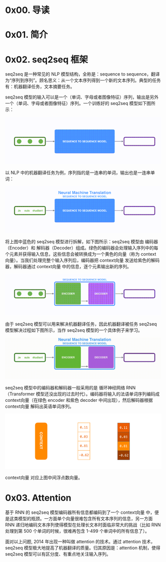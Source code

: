 # 0x00. 导读

# 0x01. 简介

# 0x02. seq2seq 框架

seq2seq 是一种常见的 NLP 模型结构，全称是：sequence to sequence，翻译为“序列到序列”。顾名思义：从一个文本序列得到一个新的文本序列。典型的任务有：机器翻译任务，文本摘要任务。

seq2seq 模型的输入可以是一个（单词、字母或者图像特征）序列，输出是另外一个（单词、字母或者图像特征）序列。一个训练好的 seq2seq 模型如下图所示：

![Alt text](../../pic/AI/OpenAI/1-seq2seq.gif)

以 NLP 中的机器翻译任务为例，序列指的是一连串的单词，输出也是一连串单词：

![Alt text](../../pic/AI/OpenAI/1-2-translation.gif)

将上图中蓝色的 seq2seq 模型进行拆解，如下图所示：seq2seq 模型由 编码器（Encoder）和 解码器（Decoder）组成。绿色的编码器会处理输入序列中的每个元素并获得输入信息，这些信息会被转换成为一个黄色的向量（称为 context 向量）。当我们处理完整个输入序列后，编码器把 context向量 发送给紫色的解码器，解码器通过 context向量 中的信息，逐个元素输出新的序列。

![Alt text](../../pic/AI/OpenAI/1-3-encoder-decoder.gif) 

由于 seq2seq 模型可以用来解决机器翻译任务，因此机器翻译被任务 seq2seq 模型解决过程如下图所示，当作 seq2seq 模型的一个具体例子来学习。

![Alt text](../../pic/AI/OpenAI/1-3-mt.gif)

seq2seq 模型中的编码器和解码器一般采用的是 循环神经网络 RNN（Transformer 模型还没出现的过去时代）。编码器将输入的法语单词序列编码成 context向量（在绿色 encoder 和紫色 decoder 中间出现），然后解码器根据 context向量 解码出英语单词序列。

![Alt text](../../pic/AI/OpenAI/attention1.png)

context向量 对应上图中间浮点数向量。

# 0x03. Attention

基于 RNN 的 seq2seq 模型编码器所有信息都编码到了一个 context向量 中，便是这类模型的瓶颈。一方面单个向量很难包含所有文本序列的信息，另一方面 RNN 递归地编码文本序列使得模型在处理长文本时面临非常大的挑战（比如 RNN 处理到第 500 个单词的时候，很难再包含 1-499 个单词中的所有信息了）。

面对以上问题, 2014 年出现一种叫做 attention 的技术。通过 attention 技术， seq2seq 模型极大地提高了机器翻译的质量。归其原因是：attention 机制，使得 seq2seq 模型可以有区分度、有重点地关注输入序列。
